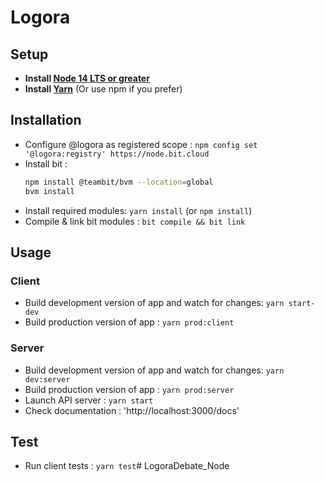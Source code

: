# Logora

## Setup
* **Install [Node 14 LTS or greater](https://nodejs.org)**
* **Install [Yarn](https://yarnpkg.com/en/docs/install)** (Or use npm if you prefer)


## Installation
* Configure @logora as registered scope : `npm config set '@logora:registry' https://node.bit.cloud`
* Install bit :
  ```bash
  npm install @teambit/bvm --location=global
  bvm install
  ```
* Install required modules: `yarn install` (or `npm install`)
* Compile & link bit modules : `bit compile && bit link`


## Usage

### Client
* Build development version of app and watch for changes: `yarn start-dev`
* Build production version of app : `yarn prod:client`

### Server
* Build development version of app and watch for changes: `yarn dev:server`
* Build production version of app : `yarn prod:server`
* Launch API server : `yarn start`
* Check documentation : 'http://localhost:3000/docs'


## Test

* Run client tests : `yarn test`#   L o g o r a D e b a t e _ N o d e  
 